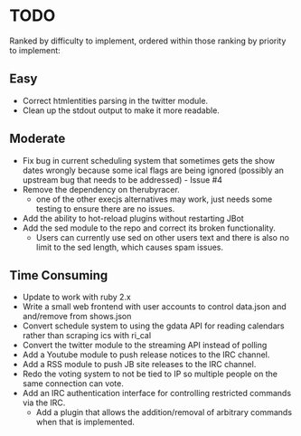 # TODO

Ranked by difficulty to implement, ordered within those ranking by priority to implement:

Easy
---------
* Correct htmlentities parsing in the twitter module.
* Clean up the stdout output to make it more readable.

Moderate
---------
* Fix bug in current scheduling system that sometimes gets the show dates wrongly because some ical flags are being ignored (possibly an upstream bug that needs to be addressed) - Issue #4
* Remove the dependency on therubyracer.
    * one of the other execjs alternatives may work, just needs some testing to ensure there are no issues.
* Add the ability to hot-reload plugins without restarting JBot
* Add the sed module to the repo and correct its broken functionality.
	*  Users can currently use sed on other users text and there is also no limit to the sed length, which causes spam issues.

Time Consuming
------------------

* Update to work with ruby 2.x
* Write a small web frontend with user accounts to control data.json and and/remove from shows.json
* Convert schedule system to using the gdata API for reading calendars rather than scraping ics with ri_cal
* Convert the twitter module to the streaming API instead of polling
* Add a Youtube module to push release notices to the IRC channel.
* Add a RSS module to push JB site releases to the IRC channel.
* Redo the voting system to not be tied to IP so multiple people on the same connection can vote.
* Add an IRC authentication interface for controlling restricted commands via the IRC.
	* Add a plugin that allows the addition/removal of arbitrary commands when that is implemented.
